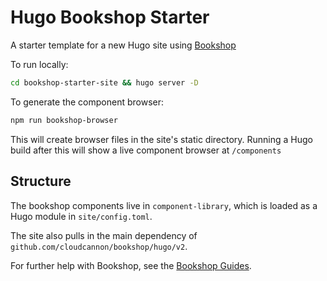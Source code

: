 # Hugo Bookshop Starter

A starter template for a new Hugo site using [Bookshop](https://github.com/CloudCannon/bookshop)

To run locally:
```bash
cd bookshop-starter-site && hugo server -D
```

To generate the component browser:
```bash
npm run bookshop-browser
```
This will create browser files in the site's static directory. Running a Hugo build after this will show a live component browser at `/components` 

## Structure
The bookshop components live in `component-library`, which is loaded as a Hugo module in `site/config.toml`.

The site also pulls in the main dependency of `github.com/cloudcannon/bookshop/hugo/v2`.

For further help with Bookshop, see the [Bookshop Guides](https://github.com/CloudCannon/bookshop).